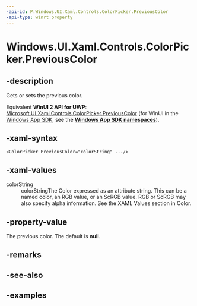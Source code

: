 ```yaml
---
-api-id: P:Windows.UI.Xaml.Controls.ColorPicker.PreviousColor
-api-type: winrt property
---
```


<!-- Property syntax.
public IReference<Color> PreviousColor { get;  set; }
-->

# Windows.UI.Xaml.Controls.ColorPicker.PreviousColor

## -description

Gets or sets the previous color.

Equivalent **WinUI 2 API for UWP**: [Microsoft.UI.Xaml.Controls.ColorPicker.PreviousColor](/windows/winui/api/microsoft.ui.xaml.controls.colorpicker.previouscolor) (for WinUI in the [Windows App SDK](/windows/apps/windows-app-sdk/), see the **[Windows App SDK namespaces](/windows/windows-app-sdk/api/winrt/)**).

## -xaml-syntax

```xaml
<ColorPicker PreviousColor="colorString" .../>
```

## -xaml-values

<dt>colorString</dt><dd>colorStringThe Color expressed as an attribute string. This can be a named color, an RGB value, or an ScRGB value. RGB or ScRGB may also specify alpha information. See the XAML Values section in Color.</dd>
</dl>

## -property-value

The previous color. The default is **null**.

## -remarks

## -see-also

## -examples

